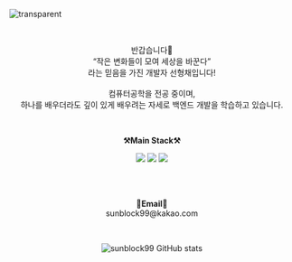 

![transparent](https://capsule-render.vercel.app/api?type=transparent&fontColor=703ee5&text=sunblock99's%20GitHub%20&height=150&fontSize=60&desc=Welcome!&descAlignY=75&descAlign=60)

   
<br>

<p align="center">
    반갑습니다👐 <br>
    “작은 변화들이 모여 세상을 바꾼다” <br>
    라는 믿음을 가진 개발자 선형채입니다! <br><br>
    컴퓨터공학을 전공 중이며, <br>
    하나를 배우더라도 깊이 있게 배우려는 자세로 백엔드 개발을 학습하고 있습니다.
</p>

<br>

<p align="center">
    <Strong>⚒️Main Stack⚒️</Strong><br>
</p>

<p align="center" display="inline-block">
    <img src="https://img.shields.io/badge/JAVA-007396?style=for-the-badge&logo=java&logoColor=white"> 
    <img src="https://img.shields.io/badge/SpringBoot-6DB33F?style=for-the-badge&logo=SpringBoot&logoColor=white">
    <img src="https://img.shields.io/badge/AWS-232F3E?style=for-the-badge&logo=Amazon AWS&logoColor=white">
</p>
<br><br>

<p align="center" display="inline-block">
<Strong>📧Email📧</Strong><br>sunblock99@kakao.com<br>

</p>
<br>
<div align="center">
    
![sunblock99 GitHub stats](https://github-readme-stats.vercel.app/api?username=sunblock99&show_icons=true&theme=transparent)
<!--[![Solved.ac Profile](http://mazassumnida.wtf/api/v2/generate_badge?boj=sunblock99)](https://solved.ac/sunblock99/)-->
    
</div>
